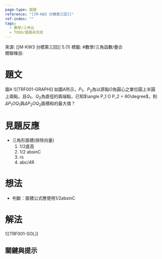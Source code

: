 ```yaml
---
page-type: 錯題
reference: "[[M-KW3 分模第三回]]"
ref-index: ""
tags:
  - 數學/三角比
  - TODO/錯題未完成
---
```

來源: [[M-KW3 分模第三回]] 5.(1)
標籤: #數學/三角函數/疊合  
關聯條目: 
# 題文
圖A ![[TRF001-GRAPH]]
如圖A所示，$P_1$、$P_2$為以原點$O$為圓心之單位圓上半圓上兩點，且$Q_1$、$Q_2$為直徑的兩端點，已知$\angle P_1 O P_2 = 60\degree$，則$\Delta P_1 O Q_1$與$\Delta P_2 O Q_2$面積和的最大值？

# 見題反應
- 三角形面積(排除向量)
	1. 1/2底高
	2. 1/2 absinC
	3. rs
	4. abc/4R
# 想法
- 判斷：面積公式應使用1/2absinC

# 解法
![[TRF001-SOL]]

## 關鍵與提示